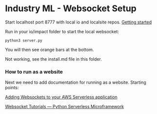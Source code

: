 
# Industry ML - Websocket Setup


Start localhost port 8777 with local io and localsite repos. [Getting started](../../localsite/start)  


Run in your io/impact folder to start the local websocket:

	python3 server.py
    
You will then see orange bars at the bottom.

Not working, see the install.md file in this folder.


### How to run as a website

Next we need to add documentation for running as a website. Starting points:

[Adding Websockets to your AWS Serverless application](https://medium.com/artificial-industry/adding-websockets-to-your-aws-serverless-application-d8b1631754f6)  

[Websocket Tutorials — Python Serverless Microframework](https://aws.github.io/chalice/tutorials/websockets)



